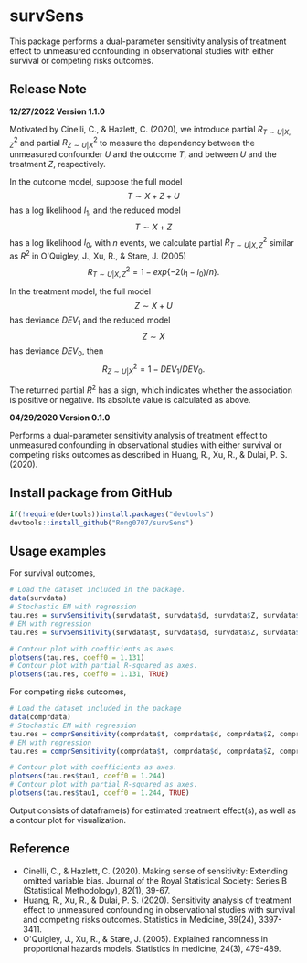 # survSens

This package performs a dual-parameter sensitivity analysis of treatment effect to unmeasured confounding in observational studies with either survival or competing risks outcomes.

## Release Note

**12/27/2022 Version 1.1.0**

Motivated by Cinelli, C., & Hazlett, C. (2020), we introduce partial $R^2_{T \sim U | X, Z}$ and partial $R^2_{Z \sim U | X}$ to measure the dependency between the unmeasured confounder $U$ and the outcome $T$, and between $U$ and the treatment $Z$, respectively.

In the outcome model, suppose the full model
$$T \sim X + Z + U$$
has a log likelihood $l_{1}$, and the reduced model
$$T \sim X + Z$$
has a log likelihood $l_{0}$, with $n$ events, we calculate partial $R^2_{T \sim U | X, Z}$ similar as $R^2$ in O'Quigley, J., Xu, R., & Stare, J. (2005)
$$R^2_{T \sim U | X, Z} = 1 - exp\{-2(l_1 - l_0)/n\}.$$

In the treatment model, the full model
$$Z \sim X + U$$
has deviance $DEV_1$ and the reduced model
$$Z \sim X$$
has deviance $DEV_0$, then 
$$R^2_{Z \sim U | X} = 1 - DEV_1/DEV_0.$$

The returned partial $R^2$ has a sign, which indicates whether the association is positive or negative. Its absolute value is calculated as above.

**04/29/2020 Version 0.1.0**

Performs a dual-parameter sensitivity analysis of treatment effect to unmeasured confounding in observational studies with either survival or competing risks outcomes as described in Huang, R., Xu, R., & Dulai, P. S. (2020).

## Install package from GitHub

```r
if(!require(devtools))install.packages("devtools")
devtools::install_github("Rong0707/survSens")
```

## Usage examples

For survival outcomes, 
```r
# Load the dataset included in the package.
data(survdata)
# Stochastic EM with regression
tau.res = survSensitivity(survdata$t, survdata$d, survdata$Z, survdata$X, "stoEM_reg", B = 5)
# EM with regression
tau.res = survSensitivity(survdata$t, survdata$d, survdata$Z, survdata$X, "EM_reg", Bem = 50)

# Contour plot with coefficients as axes.
plotsens(tau.res, coeff0 = 1.131)
# Contour plot with partial R-squared as axes.
plotsens(tau.res, coeff0 = 1.131, TRUE)
```

For competing risks outcomes,
```r
# Load the dataset included in the package
data(comprdata)
# Stochastic EM with regression
tau.res = comprSensitivity(comprdata$t, comprdata$d, comprdata$Z, comprdata$X, "stoEM_reg", B = 5)
# EM with regression
tau.res = comprSensitivity(comprdata$t, comprdata$d, comprdata$Z, comprdata$X, "EM_reg", Bem = 50)

# Contour plot with coefficients as axes.
plotsens(tau.res$tau1, coeff0 = 1.244)
# Contour plot with partial R-squared as axes.
plotsens(tau.res$tau1, coeff0 = 1.244, TRUE)
```

Output consists of dataframe(s) for estimated treatment effect(s), as well as a contour plot for visualization.

## Reference
* Cinelli, C., & Hazlett, C. (2020). Making sense of sensitivity: Extending omitted variable bias. Journal of the Royal Statistical Society: Series B (Statistical Methodology), 82(1), 39-67.
* Huang, R., Xu, R., & Dulai, P. S. (2020). Sensitivity analysis of treatment effect to unmeasured confounding in observational studies with survival and competing risks outcomes. Statistics in Medicine, 39(24), 3397-3411.
* O'Quigley, J., Xu, R., & Stare, J. (2005). Explained randomness in proportional hazards models. Statistics in medicine, 24(3), 479-489.